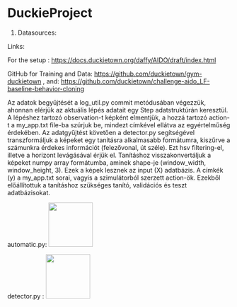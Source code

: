 # DuckieProject
1. Datasources:

Links:

For the setup : https://docs.duckietown.org/daffy/AIDO/draft/index.html

GitHub for Training and Data: https://github.com/duckietown/gym-duckietown
                       , and: https://github.com/duckietown/challenge-aido_LF-baseline-behavior-cloning

Az adatok begyűjtését a log_util.py commit metódusában végezzük, ahonnan elérjük az aktuális lépés adatait egy Step adatstruktúrán keresztül. A lépéshez tartozó observation-t képként elmentjük, a hozzá tartozó action-t a my_app.txt file-ba szúrjuk be, mindezt címkével ellátva az egyértelműség érdekében.
Az adatgyűjtést követően a detector.py segítségével transzformáljuk a képeket egy tanításra alkalmasabb formátumra, kiszűrve a számunkra érdekes információt (felezővonal, út széle). Ezt hsv filtering-el, illetve a horizont levágásával érjük el.
Tanításhoz visszakonvertáljuk a képeket numpy array formátumba, aminek shape-je (window_width, window_height, 3). Ezek a képek lesznek az input (X) adatbázis. A címkék (y) a my_app.txt sorai, vagyis a szimulátorból szerzett action-ök. Ezekből előállítottuk a tanításhoz szükséges tanító, validációs és teszt adatbázisokat.


  automatic.py: [<img src="https://colab.research.google.com/assets/colab-badge.svg" width="100"/>](https://colab.research.google.com/drive/17ZmFWd9ipcPhu3UMql5EZ32AyhlOysG2)

  detector.py : [<img src="https://colab.research.google.com/assets/colab-badge.svg" width="100"/>](https://colab.research.google.com/drive/1xQSpIAknsp-DMxFXMpcI60WFaWCoqjEi)
